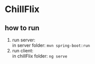 # ChillFlix

## how to run

1. run server:  
    in server folder: `mvn spring-boot:run`
2. run client:  
    in chillFlix folder: `ng serve`
